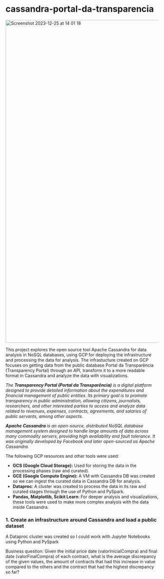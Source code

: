 # cassandra-portal-da-transparencia

<img width="1055" alt="Screenshot 2023-12-25 at 14 01 18" src="https://github.com/leorickli/cassandra-portal-da-transparencia/assets/106999054/021ac472-ec46-4847-9ee2-d57a5131723e">

This project explores the open source tool Apache Cassandra for data analysis in NoSQL databases, using GCP for deploying the infrastructure and processing the data for analysis. The infrastucture created on GCP focuses on getting data from the public database Portal da Transparência (Transparency Portal) through an API, transform it to a more readable format in Cassandra and analyze the data with visualizations.

*The **Transparency Portal (Portal da Transparência)** is a digital platform designed to provide detailed information about the expenditures and financial management of public entities. Its primary goal is to promote transparency in public administration, allowing citizens, journalists, researchers, and other interested parties to access and analyze data related to revenues, expenses, contracts, agreements, and salaries of public servants, among other aspects.*

***Apache Cassandra** is an open-source, distributed NoSQL database management system designed to handle large amounts of data across many commodity servers, providing high availability and fault tolerance. It was originally developed by Facebook and later open-sourced as Apache Cassandra.*

The following GCP resources and other tools were used:
- **GCS (Google Cloud Storage):** Used for storing the data in the processing phases (raw and curated).
- **GCE (Google Compute Engine):** A VM with Cassandra DB was created so we can ingest the curated data in Cassandra DB for analysis.
- **Dataproc**: A cluster was created to process the data in its raw and curated stages through the use of Python and PySpark.
- **Pandas, Matplotlib, Scikit Learn**: For deeper analysis and visualizations, these tools were used to make more complex analysis with the data inside Cassandra.

### 1. Create an infrastructure around Cassandra and load a public dataset

A Dataproc cluster was created so I could work with Jupyter Notebooks using Python and PySpark

Business question: Given the initial price date (valorInicialCompra) and final date (valorFinalCompra) of each contract, what is the average discrepancy of the given values, the amount of contracts that had this increase in value compared to the others and the contract that had the highest discrepancy so far?
